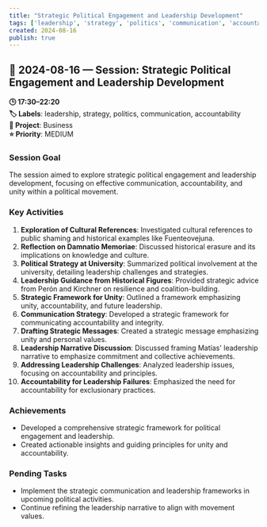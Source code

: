 ```yaml
---
title: "Strategic Political Engagement and Leadership Development"
tags: ['leadership', 'strategy', 'politics', 'communication', 'accountability']
created: 2024-08-16
publish: true
---
```


## 📅 2024-08-16 — Session: Strategic Political Engagement and Leadership Development

**🕒 17:30–22:20**  
**🏷️ Labels**: leadership, strategy, politics, communication, accountability  
**📂 Project**: Business  
**⭐ Priority**: MEDIUM  


### Session Goal
The session aimed to explore strategic political engagement and leadership development, focusing on effective communication, accountability, and unity within a political movement.

### Key Activities
1. **Exploration of Cultural References**: Investigated cultural references to public shaming and historical examples like Fuenteovejuna.
2. **Reflection on Damnatio Memoriae**: Discussed historical erasure and its implications on knowledge and culture.
3. **Political Strategy at University**: Summarized political involvement at the university, detailing leadership challenges and strategies.
4. **Leadership Guidance from Historical Figures**: Provided strategic advice from Perón and Kirchner on resilience and coalition-building.
5. **Strategic Framework for Unity**: Outlined a framework emphasizing unity, accountability, and future leadership.
6. **Communication Strategy**: Developed a strategic framework for communicating accountability and integrity.
7. **Drafting Strategic Messages**: Created a strategic message emphasizing unity and personal values.
8. **Leadership Narrative Discussion**: Discussed framing Matías' leadership narrative to emphasize commitment and collective achievements.
9. **Addressing Leadership Challenges**: Analyzed leadership issues, focusing on accountability and principles.
10. **Accountability for Leadership Failures**: Emphasized the need for accountability for exclusionary practices.

### Achievements
- Developed a comprehensive strategic framework for political engagement and leadership.
- Created actionable insights and guiding principles for unity and accountability.

### Pending Tasks
- Implement the strategic communication and leadership frameworks in upcoming political activities.
- Continue refining the leadership narrative to align with movement values.
